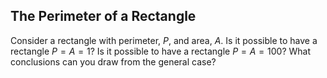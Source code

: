 ## The Perimeter of a Rectangle

Consider a rectangle with perimeter, $P$, and area, $A$. Is it possible to have a rectangle $P=A=1$? Is it possible
to have a rectangle $P=A=100$? What conclusions can you draw from the general case?